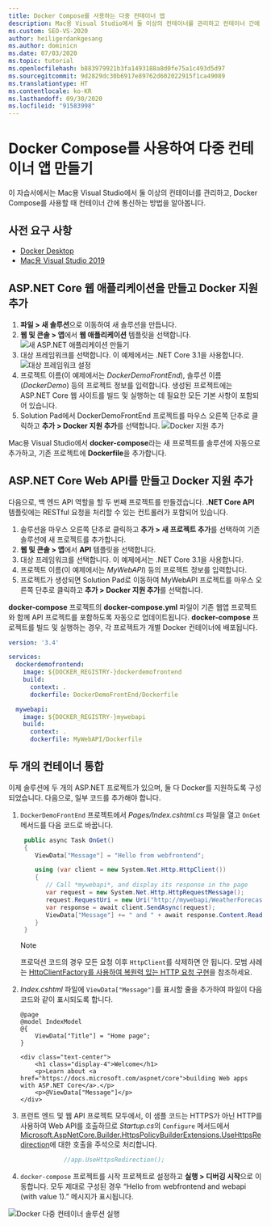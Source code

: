 ```yaml
---
title: Docker Compose를 사용하는 다중 컨테이너 앱
description: Mac용 Visual Studio에서 둘 이상의 컨테이너를 관리하고 컨테이너 간에 통신하는 방법을 알아봅니다.
ms.custom: SEO-VS-2020
author: heiligerdankgesang
ms.author: dominicn
ms.date: 07/03/2020
ms.topic: tutorial
ms.openlocfilehash: b883979921b3fa1493188a8d0fe75a1c493d5d97
ms.sourcegitcommit: 9d2829dc30b6917e89762d602022915f1ca49089
ms.translationtype: HT
ms.contentlocale: ko-KR
ms.lasthandoff: 09/30/2020
ms.locfileid: "91583998"
---
```

# <a name="create-a-multi-container-app-with-docker-compose"></a>Docker Compose를 사용하여 다중 컨테이너 앱 만들기

이 자습서에서는 Mac용 Visual Studio에서 둘 이상의 컨테이너를 관리하고, Docker Compose를 사용할 때 컨테이너 간에 통신하는 방법을 알아봅니다.

## <a name="prerequisites"></a>사전 요구 사항

* [Docker Desktop](https://hub.docker.com/editions/community/docker-ce-desktop-mac)
* [Mac용 Visual Studio 2019](https://visualstudio.microsoft.com/vs/mac)

## <a name="create-an-aspnet-core-web-application-and-add-docker-support"></a>ASP.NET Core 웹 애플리케이션을 만들고 Docker 지원 추가

1. **파일 > 새 솔루션**으로 이동하여 새 솔루션을 만듭니다.
1. **웹 및 콘솔 > 앱**에서 **웹 애플리케이션** 템플릿을 선택합니다. ![새 ASP.NET 애플리케이션 만들기](media/docker-quickstart-1.png)
1. 대상 프레임워크를 선택합니다. 이 예제에서는 .NET Core 3.1을 사용합니다. ![대상 프레임워크 설정](media/docker-quickstart-2.png)
1. 프로젝트 이름(이 예제에서는 _DockerDemoFrontEnd_), 솔루션 이름(_DockerDemo_) 등의 프로젝트 정보를 입력합니다. 생성된 프로젝트에는 ASP.NET Core 웹 사이트를 빌드 및 실행하는 데 필요한 모든 기본 사항이 포함되어 있습니다.
1. Solution Pad에서 DockerDemoFrontEnd 프로젝트를 마우스 오른쪽 단추로 클릭하고 **추가 > Docker 지원 추가**를 선택합니다. ![Docker 지원 추가](media/docker-quickstart-3.png)

Mac용 Visual Studio에서 **docker-compose**라는 새 프로젝트를 솔루션에 자동으로 추가하고, 기존 프로젝트에 **Dockerfile**을 추가합니다.

## <a name="create-an-aspnet-core-web-api-and-add-docker-support"></a>ASP.NET Core Web API를 만들고 Docker 지원 추가

다음으로, 백 엔드 API 역할을 할 두 번째 프로젝트를 만들겠습니다. **.NET Core API** 템플릿에는 RESTful 요청을 처리할 수 있는 컨트롤러가 포함되어 있습니다.

1. 솔루션을 마우스 오른쪽 단추로 클릭하고 **추가 > 새 프로젝트 추가**를 선택하여 기존 솔루션에 새 프로젝트를 추가합니다.
1. **웹 및 콘솔 > 앱**에서 **API** 템플릿을 선택합니다.
1. 대상 프레임워크를 선택합니다. 이 예제에서는 .NET Core 3.1을 사용합니다.
1. 프로젝트 이름(이 예제에서는 _MyWebAPI_) 등의 프로젝트 정보를 입력합니다.
1. 프로젝트가 생성되면 Solution Pad로 이동하여 MyWebAPI 프로젝트를 마우스 오른쪽 단추로 클릭하고 **추가 > Docker 지원 추가**를 선택합니다.

**docker-compose** 프로젝트의 **docker-compose.yml** 파일이 기존 웹앱 프로젝트와 함께 API 프로젝트를 포함하도록 자동으로 업데이트됩니다. **docker-compose** 프로젝트를 빌드 및 실행하는 경우, 각 프로젝트가 개별 Docker 컨테이너에 배포됩니다.

```yaml
version: '3.4'

services:
  dockerdemofrontend:
    image: ${DOCKER_REGISTRY-}dockerdemofrontend
    build:
      context: .
      dockerfile: DockerDemoFrontEnd/Dockerfile

  mywebapi:
    image: ${DOCKER_REGISTRY-}mywebapi
    build:
      context: .
      dockerfile: MyWebAPI/Dockerfile
```

## <a name="integrate-the-two-containers"></a>두 개의 컨테이너 통합

이제 솔루션에 두 개의 ASP.NET 프로젝트가 있으며, 둘 다 Docker를 지원하도록 구성되었습니다. 다음으로, 일부 코드를 추가해야 합니다.

1. `DockerDemoFrontEnd` 프로젝트에서 *Pages/Index.cshtml.cs* 파일을 열고 `OnGet` 메서드를 다음 코드로 바꿉니다.

   ```csharp
    public async Task OnGet()
    {
       ViewData["Message"] = "Hello from webfrontend";

       using (var client = new System.Net.Http.HttpClient())
       {
          // Call *mywebapi*, and display its response in the page
          var request = new System.Net.Http.HttpRequestMessage();
          request.RequestUri = new Uri("http://mywebapi/WeatherForecast");
          var response = await client.SendAsync(request);
          ViewData["Message"] += " and " + await response.Content.ReadAsStringAsync();
       }
    }
   ```
   
    > [!NOTE]
    > 프로덕션 코드의 경우 모든 요청 이후 `HttpClient`를 삭제하면 안 됩니다. 모범 사례는 [HttpClientFactory를 사용하여 복원력 있는 HTTP 요청 구현](/dotnet/architecture/microservices/implement-resilient-applications/use-httpclientfactory-to-implement-resilient-http-requests)을 참조하세요.

1. *Index.cshtml* 파일에 `ViewData["Message"]`를 표시할 줄을 추가하여 파일이 다음 코드와 같이 표시되도록 합니다.

      ```cshtml
      @page
      @model IndexModel
      @{
          ViewData["Title"] = "Home page";
      }

      <div class="text-center">
          <h1 class="display-4">Welcome</h1>
          <p>Learn about <a href="https://docs.microsoft.com/aspnet/core">building Web apps with ASP.NET Core</a>.</p>
          <p>@ViewData["Message"]</p>
      </div>
      ```
  
1. 프런트 엔드 및 웹 API 프로젝트 모두에서, 이 샘플 코드는 HTTPS가 아닌 HTTP를 사용하여 Web API를 호출하므로 *Startup.cs*의 `Configure` 메서드에서 [Microsoft.AspNetCore.Builder.HttpsPolicyBuilderExtensions.UseHttpsRedirection](/dotnet/api/microsoft.aspnetcore.builder.httpspolicybuilderextensions.usehttpsredirection)에 대한 호출을 주석으로 처리합니다.

      ```csharp
                  //app.UseHttpsRedirection();
      ```

1. `docker-compose` 프로젝트를 시작 프로젝트로 설정하고 **실행 > 디버깅 시작**으로 이동합니다. 모두 제대로 구성된 경우 “Hello from webfrontend and webapi (with value 1).” 메시지가 표시됩니다.

![Docker 다중 컨테이너 솔루션 실행](media/docker-multicontainer-debug.png)